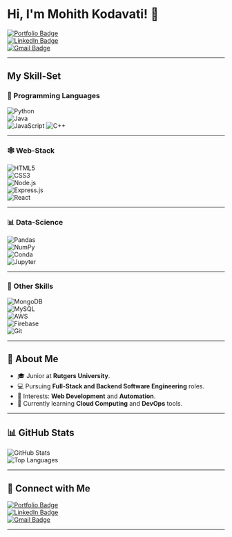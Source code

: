 # Hi, I'm Mohith Kodavati! 👋  
[![Portfolio Badge](https://img.shields.io/badge/💼-My%20Portfolio-orange?style=for-the-badge)](https://mohithkodavati.vercel.app/)  
[![LinkedIn Badge](https://img.shields.io/badge/-LinkedIn-blue?logo=linkedin&logoColor=white&style=for-the-badge)](https://www.linkedin.com/in/mohitkodavati/)  
[![Gmail Badge](https://img.shields.io/badge/-Gmail-red?logo=gmail&logoColor=white&style=for-the-badge)](mailto:mohitkod178@gmail.com)

---

## My Skill-Set

### 🔧 Programming Languages  
![Python](https://img.shields.io/badge/-Python-3776AB?logo=python&logoColor=white&style=for-the-badge)  
![Java](https://img.shields.io/badge/-Java-007396?logo=java&logoColor=white&style=for-the-badge)  
![JavaScript](https://img.shields.io/badge/-JavaScript-F7DF1E?logo=javascript&logoColor=black&style=for-the-badge)
![C++](https://img.shields.io/badge/-C++-00599C?logo=cplusplus&logoColor=white&style=for-the-badge)  

---

### 🕸 Web-Stack  
![HTML5](https://img.shields.io/badge/-HTML5-E34F26?logo=html5&logoColor=white&style=for-the-badge)  
![CSS3](https://img.shields.io/badge/-CSS3-1572B6?logo=css3&logoColor=white&style=for-the-badge)  
![Node.js](https://img.shields.io/badge/-Node.js-339933?logo=node.js&logoColor=white&style=for-the-badge)  
![Express.js](https://img.shields.io/badge/-Express.js-000000?logo=express&logoColor=white&style=for-the-badge)  
![React](https://img.shields.io/badge/-React-61DAFB?logo=react&logoColor=black&style=for-the-badge)  

---

### 📊 Data-Science  
![Pandas](https://img.shields.io/badge/-Pandas-150458?logo=pandas&logoColor=white&style=for-the-badge)  
![NumPy](https://img.shields.io/badge/-NumPy-013243?logo=numpy&logoColor=white&style=for-the-badge)  
![Conda](https://img.shields.io/badge/-Conda-44A833?logo=anaconda&logoColor=white&style=for-the-badge)  
![Jupyter](https://img.shields.io/badge/-Jupyter-F37626?logo=jupyter&logoColor=white&style=for-the-badge)

---

### 🔑 Other Skills  
![MongoDB](https://img.shields.io/badge/-MongoDB-47A248?logo=mongodb&logoColor=white&style=for-the-badge)  
![MySQL](https://img.shields.io/badge/-MySQL-4479A1?logo=mysql&logoColor=white&style=for-the-badge)  
![AWS](https://img.shields.io/badge/-AWS-232F3E?logo=amazonaws&logoColor=white&style=for-the-badge)  
![Firebase](https://img.shields.io/badge/-Firebase-FFCA28?logo=firebase&logoColor=black&style=for-the-badge)  
![Git](https://img.shields.io/badge/-Git-F05032?logo=git&logoColor=white&style=for-the-badge)

---

## 🚀 About Me
- 🎓 Junior at **Rutgers University**.  
- 💻 Pursuing **Full-Stack and Backend Software Engineering** roles.  
- 🌟 Interests: **Web Development** and **Automation**.  
- 🌱 Currently learning **Cloud Computing** and **DevOps** tools.  

---

## 📊 GitHub Stats  
![GitHub Stats](https://github-readme-stats.vercel.app/api?username=mohith174&show_icons=true&theme=dark)  
![Top Languages](https://github-readme-stats.vercel.app/api/top-langs/?username=mohith174&layout=compact&theme=dark)  

---

## 🤝 Connect with Me  
[![Portfolio Badge](https://img.shields.io/badge/💼-My%20Portfolio-orange?style=for-the-badge)](https://mohithkodavati.vercel.app/)  
[![LinkedIn Badge](https://img.shields.io/badge/-LinkedIn-blue?logo=linkedin&logoColor=white&style=for-the-badge)](https://www.linkedin.com/in/mohitkodavati/)  
[![Gmail Badge](https://img.shields.io/badge/-Gmail-red?logo=gmail&logoColor=white&style=for-the-badge)](mailto:mohitkod178@gmail.com)

---

